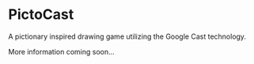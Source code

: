 PictoCast
================

A pictionary inspired drawing game utilizing the Google Cast technology.

More information coming soon...
